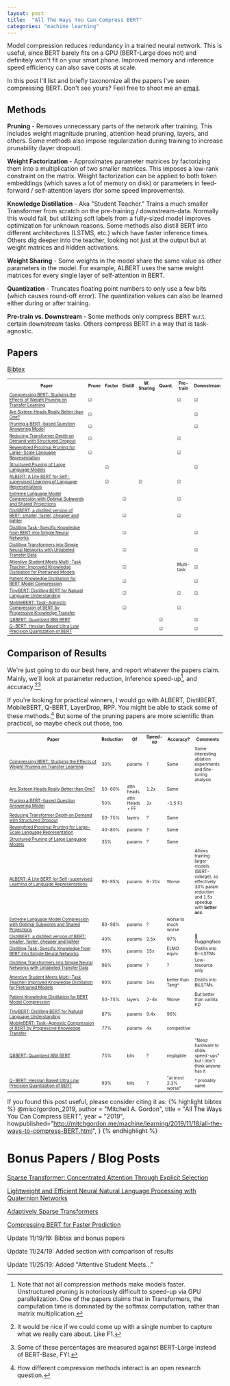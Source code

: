 ```yaml
---
layout: post
title:  "All The Ways You Can Compress BERT"
categories: "machine learning"
---
```


Model compression reduces redundancy in a trained neural network. This is
useful, since BERT barely fits on a GPU (BERT-Large does not) and definitely
won't fit on your smart phone. Improved memory and inference speed efficiency
can also save costs at scale.

In this post I'll list and briefly taxonomize all the papers I've seen
compressing BERT. Don't see yours? Feel free to shoot me an
[email](mailto:mitchell.gordon95@gmail.com).

## Methods

__Pruning__ - Removes unnecessary parts of the network after training. This
includes weight magnitude pruning, attention head pruning, layers, and others.
Some methods also impose regularization during training to increase prunability
(layer dropout).

__Weight Factorization__ - Approximates parameter matrices by factorizing them
into a multiplication of two smaller matrices. This imposes a low-rank
constraint on the matrix. Weight factorization can be applied to both token
embeddings (which saves a lot of memory on disk) or parameters in feed-forward /
self-attention layers (for some speed improvements).

__Knowledge Distillation__ - Aka "Student Teacher." Trains a much smaller
Transformer from scratch on the pre-training / downstream-data. Normally this
would fail, but utilizing soft labels from a fully-sized model improves
optimization for unknown reasons. Some methods also distill BERT into different
architectures (LSTMS, etc.) which have faster inference times. Others dig deeper
into the teacher, looking not just at the output but at weight matrices and
hidden activations.

__Weight Sharing__ - Some weights in the model share the same value as other
parameters in the model. For example, ALBERT uses the same weight matrices for
every single layer of self-attention in BERT.

__Quantization__ - Truncates floating point numbers to only use a few bits
(which causes round-off error). The quantization values can also be learned
either during or after training.

__Pre-train vs. Downstream__ - Some methods only compress BERT w.r.t. certain
downstream tasks. Others compress BERT in a way that is task-agnostic.

## Papers

<a href="{{'/assets/bert_compression.bib' | absolute_url}}">Bibtex</a>

<style>
table {
font-size: 10px;
}
</style>

<table>


<tr>
  <th style="width: 300px"> Paper                                                                                                                               </th>
  <th> Prune </th> <th> Factor </th> <th> Distill </th> <th> W. Sharing </th> <th> Quant. </th> <th> Pre-train </th> <th> Downstream </th>
</tr>
<tr>
  <td> <a href="https://openreview.net/forum?id=SJlPOCEKvH">Compressing BERT: Studying the Effects of Weight Pruning on Transfer Learning</a>         </td>
  <td> &#x2611; </td> <td>               </td> <td>                        </td> <td>                </td> <td>              </td> <td> &#x2611;  </td> <td> &#x2611;   </td>
</tr>
<tr>
  <td> <a href="http://arxiv.org/abs/1905.10650">Are Sixteen Heads Really Better than One?</a>                                                        </td>
  <td> &#x2611; </td> <td>               </td> <td>                        </td> <td>                </td> <td>              </td> <td>           </td> <td> &#x2611;   </td>
</tr>
<tr>
  <td> <a href="http://arxiv.org/abs/1910.06360">Pruning a BERT-based Question Answering Model</a>                                                    </td>
  <td> &#x2611; </td> <td>               </td> <td>                        </td> <td>                </td> <td>              </td> <td>           </td> <td> &#x2611;   </td>
</tr>
<tr>
  <td> <a href="https://openreview.net/forum?id=SylO2yStDr">Reducing Transformer Depth on Demand with Structured Dropout</a>                          </td>
  <td> &#x2611; </td> <td>               </td> <td>                        </td> <td>                </td> <td>              </td> <td> &#x2611;  </td> <td>            </td>
</tr>
<tr>
  <td> <a href="https://openreview.net/forum?id=r1gBOxSFwr&noteId=r1gBOxSFwr">Reweighted Proximal Pruning for Large-Scale Language Representation</a> </td>
  <td> &#x2611; </td> <td>               </td> <td>                        </td> <td>                </td> <td>              </td> <td> &#x2611;  </td> <td>            </td>
</tr>
<tr>
  <td> <a href="http://arxiv.org/abs/1910.04732">Structured Pruning of Large Language Models</a>                                                      </td>
  <td>          </td> <td> &#x2611;      </td> <td>                        </td> <td>                </td> <td>              </td> <td>           </td> <td> &#x2611;   </td>
</tr>
<tr>
  <td> <a href="https://openreview.net/forum?id=H1eA7AEtvS">ALBERT: A Lite BERT for Self-supervised Learning of Language Representations</a>          </td>
  <td>          </td> <td> &#x2611;      </td> <td>                        </td> <td> &#x2611;       </td> <td>              </td> <td> &#x2611;  </td> <td>            </td>
</tr>
<tr>
  <td> <a href="https://openreview.net/forum?id=S1x6ueSKPr">Extreme Language Model Compression with Optimal Subwords and Shared Projections</a>       </td>
  <td>          </td> <td>               </td> <td> &#x2611;               </td> <td>                </td> <td>              </td> <td> &#x2611;  </td> <td>            </td>
</tr>
<tr>
  <td> <a href="http://arxiv.org/abs/1910.01108">DistilBERT, a distilled version of BERT: smaller, faster, cheaper and lighter</a>                    </td>
  <td>          </td> <td>               </td> <td> &#x2611;               </td> <td>                </td> <td>              </td> <td> &#x2611;  </td> <td>            </td>
</tr>
<tr>
  <td> <a href="https://arxiv.org/abs/1903.12136">Distilling Task-Specific Knowledge from BERT into Simple Neural Networks</a>                 </td>
  <td>          </td> <td>               </td> <td> &#x2611;               </td> <td>                </td> <td>              </td> <td>           </td> <td> &#x2611;   </td>
</tr>
<tr>
  <td> <a href="http://arxiv.org/abs/1910.01769">Distilling Transformers into Simple Neural Networks with Unlabeled Transfer Data</a>                 </td>
  <td>          </td> <td>               </td> <td> &#x2611;               </td> <td>                </td> <td>              </td> <td>           </td> <td> &#x2611;   </td>
</tr>
<tr>
  <td> <a href="https://arxiv.org/abs/1911.03588">Attentive Student Meets Multi-Task Teacher: Improved Knowledge Distillation for Pretrained Models</a>                 </td>
  <td>          </td> <td>               </td> <td> &#x2611;               </td> <td>                </td> <td>              </td> <td> Multi-task      </td> <td> &#x2611;   </td>
</tr>
<tr>
  <td> <a href="http://arxiv.org/abs/1908.09355">Patient Knowledge Distillation for BERT Model Compression</a>                                        </td>
  <td>          </td> <td>               </td> <td> &#x2611;               </td> <td>                </td> <td>              </td> <td>           </td> <td> &#x2611;   </td>
</tr>
<tr>
  <td> <a href="https://openreview.net/forum?id=rJx0Q6EFPB">TinyBERT: Distilling BERT for Natural Language Understanding</a>                          </td>
  <td>          </td> <td>               </td> <td> &#x2611;               </td> <td>                </td> <td>              </td> <td> &#x2611;  </td> <td> &#x2611;   </td>
</tr>
<tr>
  <td> <a href="https://openreview.net/forum?id=SJxjVaNKwB">MobileBERT: Task-Agnostic Compression of BERT by Progressive Knowledge Transfer</a>       </td>
  <td>          </td> <td>               </td> <td> &#x2611;               </td> <td>                </td> <td>              </td> <td> &#x2611;  </td> <td>            </td>
</tr>
<tr>
  <td> <a href="http://arxiv.org/abs/1910.06188">Q8BERT: Quantized 8Bit BERT</a>                                                                      </td>
  <td>          </td> <td>               </td> <td>                        </td> <td>                </td> <td> &#x2611;     </td> <td>           </td> <td> &#x2611;   </td>
</tr>
<tr>
  <td> <a href="http://arxiv.org/abs/1909.05840">Q-BERT: Hessian Based Ultra Low Precision Quantization of BERT</a>                                   </td>
  <td>          </td> <td>               </td> <td>                        </td> <td>                </td> <td> &#x2611;     </td> <td>           </td> <td> &#x2611;   </td>
</tr>
</table>

## Comparison of Results

We're just going to do our best here, and report whatever the papers claim.
Mainly, we'll look at parameter reduction, inference speed-up[^3], and accuracy.[^1][^5]

[^3]: Note that not all compression methods make models faster. Unstructured pruning is notoriously difficult to speed-up via GPU parallelization. One of the papers claims that in Transformers, the computation time is dominated by the softmax computation, rather than matrix multiplication.

[^1]: It would be nice if we could come up with a single number to capture what
    we really care about. Like F1.

[^5]: Some of these percentages are measured against BERT-Large instead of
    BERT-Base, FYI.

If you're looking for practical winners, I would go with ALBERT, DistilBERT,
MobileBERT, Q-BERT, LayerDrop, RPP. You might be able to stack some of these
methods.[^4] But some of the pruning papers are more scientific than practical,
so maybe check out those, too.

[^4]: How different compression methods interact is an open research question.

<table>

<tr>
  <th style="width: 300px"> Paper                                                                                                                               </th>
  <th> Reduction </th> <th> Of </th> <th> Speed-up </th> <th> Accuracy? </th> <th> Comments </th>
</tr>
<tr>
  <td> <a href="https://openreview.net/forum?id=SJlPOCEKvH">Compressing BERT: Studying the Effects of Weight Pruning on Transfer Learning</a>         </td>
  <td> 30% </td> <td> params </td> <td> ? </td>  <td> Same </td> <td> Some interesting ablation experiments and fine-tuning analysis </td>
</tr>
<tr>
  <td> <a href="http://arxiv.org/abs/1905.10650">Are Sixteen Heads Really Better than One?</a>                                                        </td>
  <td> 50-60% </td> <td> attn heads </td> <td> 1.2x </td> <td> Same </td> <td> </td>
</tr>
<tr>
  <td> <a href="http://arxiv.org/abs/1910.06360">Pruning a BERT-based Question Answering Model</a>                                                    </td>
  <td> 50% </td> <td> attn Heads + FF </td> <td> 2x </td> <td> -1.5 F1 </td> <td> </td>
</tr>
<tr>
  <td> <a href="https://openreview.net/forum?id=SylO2yStDr">Reducing Transformer Depth on Demand with Structured Dropout</a>                          </td>
  <td> 50-75% </td> <td> layers </td> <td> ? </td> <td> Same </td> <td> </td>
</tr>
<tr>
  <td> <a href="https://openreview.net/forum?id=r1gBOxSFwr&noteId=r1gBOxSFwr">Reweighted Proximal Pruning for Large-Scale Language Representation</a> </td>
  <td> 40-80% </td> <td> params </td> <td> ? </td> <td> Same </td> <td> </td>
</tr>
<tr>
  <td> <a href="http://arxiv.org/abs/1910.04732">Structured Pruning of Large Language Models</a>                                                      </td>
  <td> 35% </td> <td> params </td> <td> ? </td> <td> Same </td> <td> </td>
</tr>
<tr>
  <td> <a href="https://openreview.net/forum?id=H1eA7AEtvS">ALBERT: A Lite BERT for Self-supervised Learning of Language Representations</a>          </td>
  <td> 90-95% </td> <td> params </td> <td> 6-20x </td> <td> Worse </td> <td> Allows training larger models (BERT-xxlarge), so effectively 30% param reduction and 1.5x speedup with <b>better acc.</b> </td> 
</tr>
<tr>
  <td> <a href="https://openreview.net/forum?id=S1x6ueSKPr">Extreme Language Model Compression with Optimal Subwords and Shared Projections</a>       </td>
  <td> 80-98% </td> <td> params </td> <td> ? </td> <td> worse to much worse </td> <td> </td>
</tr>
<tr>
  <td> <a href="http://arxiv.org/abs/1910.01108">DistilBERT, a distilled version of BERT: smaller, faster, cheaper and lighter</a>                    </td>
  <td> 40% </td> <td> params </td> <td> 2.5x </td> <td> 97% </td> <td> &#x1f917; Huggingface </td>
</tr>
<tr>
  <td> <a href="https://arxiv.org/abs/1903.12136">Distilling Task-Specific Knowledge from BERT into Simple Neural Networks</a>                 </td>
  <td> 99% </td> <td> params </td> <td> 15x </td> <td> ELMO equiv. </td> <td> Distills into Bi-LSTMs </td>
</tr>
<tr>
  <td> <a href="https://arxiv.org/abs/1911.03588">Distilling Transformers into Simple Neural Networks with Unlabeled Transfer Data</a>                 </td>
  <td> 96% </td> <td> params </td> <td> ? </td> <td> ? </td> <td> Low-resource only </td>
</tr>
<tr>
  <td> <a href="https://arxiv.org/abs/1911.03588">Attentive Student Meets Multi-Task Teacher: Improved Knowledge Distillation for Pretrained Models</a>                 </td>
  <td> 90% </td> <td> params </td> <td> 14x </td> <td> better than Tang^ </td> <td> Distills into BiLSTMs. </td>
</tr>
<tr>
  <td> <a href="http://arxiv.org/abs/1908.09355">Patient Knowledge Distillation for BERT Model Compression</a>                                        </td>
  <td> 50-75% </td> <td> layers </td> <td> 2-4x </td> <td> Worse </td> <td> But better than vanilla KD </td>
</tr>
<tr>
  <td> <a href="https://openreview.net/forum?id=rJx0Q6EFPB">TinyBERT: Distilling BERT for Natural Language Understanding</a>                          </td>
  <td> 87% </td> <td> params </td> <td> 9.4x </td> <td> 96% </td> <td> </td>
</tr>
<tr>
  <td> <a href="https://openreview.net/forum?id=SJxjVaNKwB">MobileBERT: Task-Agnostic Compression of BERT by Progressive Knowledge Transfer</a>       </td>
  <td> 77% </td> <td> params </td> <td> 4x </td> <td> competitive </td> <td> </td>
</tr>
<tr>
  <td> <a href="http://arxiv.org/abs/1910.06188">Q8BERT: Quantized 8Bit BERT</a>                                                                      </td>
  <td> 75% </td> <td> bits </td> <td> ? </td> <td> negligible </td> <td> "Need hardware to show speed-ups" but I don't think anyone has it</td>
</tr>
<tr>
  <td> <a href="http://arxiv.org/abs/1909.05840">Q-BERT: Hessian Based Ultra Low Precision Quantization of BERT</a>                                   </td>
  <td> 93% </td> <td> bits </td> <td> ? </td> <td> "at most 2.3% worse" </td> <td> ^ probably same </td>
</tr>
</table>

If you found this post useful, please consider citing it as:
{% highlight bibtex %}
@misc{gordon_2019,
    author = "Mitchell A. Gordon",
    title = "All The Ways You Can Compress BERT",
    year = "2019",
    howpublished="http://mitchgordon.me/machine/learning/2019/11/18/all-the-ways-to-compress-BERT.html",
}
{% endhighlight %}


# Bonus Papers / Blog Posts

[Sparse Transformer: Concentrated Attention Through Explicit Selection](https://openreview.net/forum?id=Hye87grYDH)

[Lightweight and Efficient Neural Natural Language Processing with Quaternion
Networks](http://arxiv.org/abs/1906.04393)

[Adaptively Sparse Transformers](https://www.semanticscholar.org/paper/f6390beca54411b06f3bde424fb983a451789733)

[Compressing BERT for Faster Prediction](https://blog.rasa.com/compressing-bert-for-faster-prediction-2/amp/)

Update 11/19/19: Bibtex and bonus papers

Update 11/24/19: Added section with comparison of results

Update 11/25/19: Added "Attentive Student Meets..."
